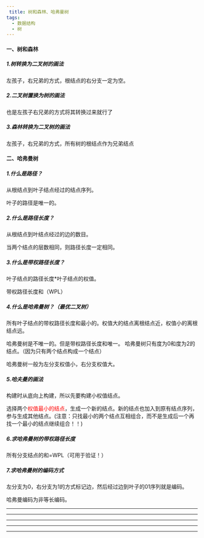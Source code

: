 ```yaml
---
 title: 树和森林、哈弗曼树
tags:
  - 数据结构
  - 树
---
```


#### 一、树和森林

##### 1.树转换为二叉树的画法

左孩子，右兄弟的方式，根结点的右分支一定为空。



##### 2.二叉树置换为树的画法

也是左孩子右兄弟的方式将其转换过来就行了



##### 3.森林转换为二叉树的画法

左孩子，右兄弟的方式，所有树的根结点作为兄弟结点





#### 二、哈弗曼树

##### 1.什么是路径？

从根结点到叶子结点经过的结点序列。

叶子的路径是唯一的。



##### 2.什么是路径长度？

从根结点到叶结点经过的边的数目。

当两个结点的层数相同，则路径长度一定相同。



##### 3.什么是带权路径长度？

叶子结点的路径长度*叶子结点的权值。

带权路径长度和（WPL）



##### 4.什么是哈弗曼树？（最优二叉树）

所有叶子结点的带权路径长度和最小的。权值大的结点离根结点近，权值小的离根结点远。

哈弗曼树是不唯一的。但是带权路径长度和唯一。
哈弗曼树只有度为0和度为2的结点。（因为只有两个结点构成一个结点）

哈弗曼树一般为左分支权值小，右分支权值大。



##### 5.哈夫曼的画法

构建时从底向上构建，所以先要构建小权值结点。

选择两个<font color="red">权值最小的结点</font>，生成一个新的结点。新的结点也加入到原有结点序列，参与生成其他结点。(注意：只找最小的两个结点互相组合，而不是生成后一个再找一个最小的结点继续组合！！)



##### 6.求哈弗曼树的带权路径长度

所有分支结点的和=WPL（可用于验证！）



##### 7.求哈弗曼树的编码方式

左分支为0，右分支为1的方式标记边，然后经过边到叶子的01序列就是编码。

哈弗曼编码为非等长编码。

<hr>

<hr>

<hr>

<hr>

<hr>





